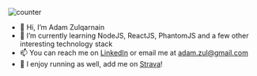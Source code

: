 ![counter](https://en7s6vitvz2apm4.m.pipedream.net)

- 👋 Hi, I’m Adam Zulqarnain
- 🌱 I’m currently learning NodeJS, ReactJS, PhantomJS and a few other interesting technology stack
- 📫 You can reach me on [LinkedIn](https://www.linkedin.com/in/adam-zulqarnain-22860a5b/) or email me at [adam.zul@gmail.com](mailto:adam.zul@gmail.com)
- :running:   I enjoy running as well, add me on [Strava](https://www.strava.com/athletes/38405767)!

<!---
adamzulqar9/adamzulqar9 is a ✨ special ✨ repository because its `README.md` (this file) appears on your GitHub profile.
You can click the Preview link to take a look at your changes.
--->
